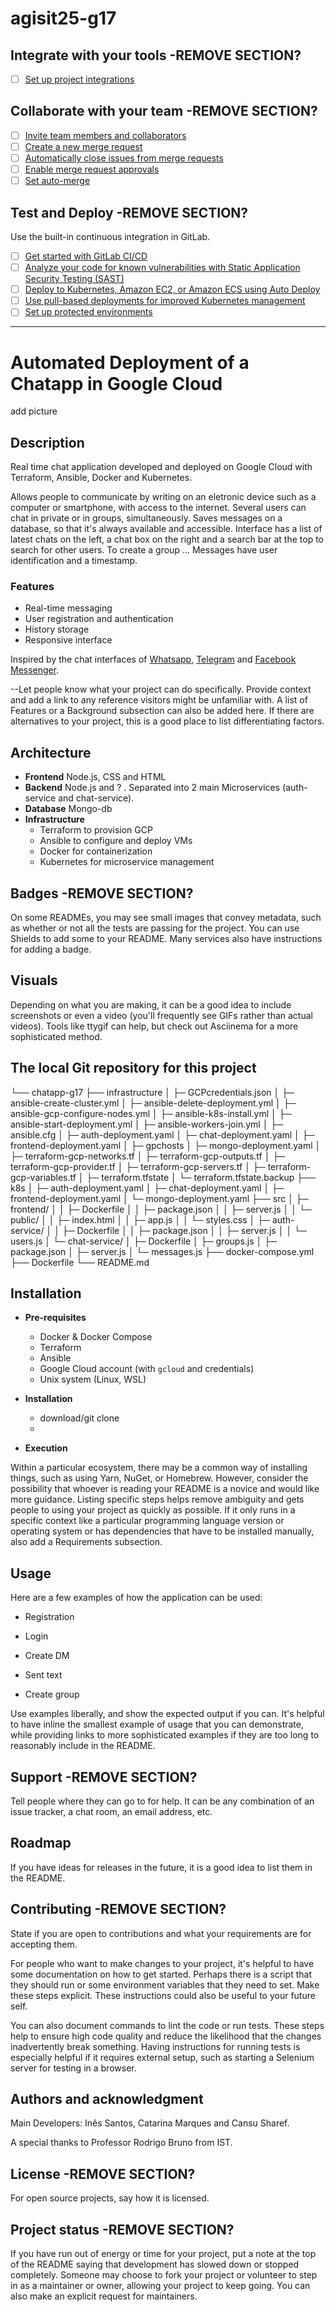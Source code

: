 # agisit25-g17


## Integrate with your tools -REMOVE SECTION?

- [ ] [Set up project integrations](https://gitlab.rnl.tecnico.ulisboa.pt/agisit/agisit25-g17/-/settings/integrations)

## Collaborate with your team -REMOVE SECTION?

- [ ] [Invite team members and collaborators](https://docs.gitlab.com/ee/user/project/members/)
- [ ] [Create a new merge request](https://docs.gitlab.com/ee/user/project/merge_requests/creating_merge_requests.html)
- [ ] [Automatically close issues from merge requests](https://docs.gitlab.com/ee/user/project/issues/managing_issues.html#closing-issues-automatically)
- [ ] [Enable merge request approvals](https://docs.gitlab.com/ee/user/project/merge_requests/approvals/)
- [ ] [Set auto-merge](https://docs.gitlab.com/ee/user/project/merge_requests/merge_when_pipeline_succeeds.html)

## Test and Deploy -REMOVE SECTION?

Use the built-in continuous integration in GitLab.

- [ ] [Get started with GitLab CI/CD](https://docs.gitlab.com/ee/ci/quick_start/index.html)
- [ ] [Analyze your code for known vulnerabilities with Static Application Security Testing (SAST)](https://docs.gitlab.com/ee/user/application_security/sast/)
- [ ] [Deploy to Kubernetes, Amazon EC2, or Amazon ECS using Auto Deploy](https://docs.gitlab.com/ee/topics/autodevops/requirements.html)
- [ ] [Use pull-based deployments for improved Kubernetes management](https://docs.gitlab.com/ee/user/clusters/agent/)
- [ ] [Set up protected environments](https://docs.gitlab.com/ee/ci/environments/protected_environments.html)

***

# Automated Deployment of a Chatapp in Google Cloud
add picture

## Description
Real time chat application developed and deployed on Google Cloud with Terraform, Ansible, Docker and Kubernetes. 

Allows people to communicate by writing on an eletronic device such as a computer or smartphone, with access to the internet. Several users can chat in private or in groups, simultaneously. Saves messages on a database, so that it's always available and accessible. Interface has a list of latest chats on the left, a chat box on the right and a search bar at the top to search for other users. To create a group ... Messages have user identification and a timestamp. 

### Features 
- Real-time messaging
- User registration and authentication 
- History storage
- Responsive interface


Inspired by the chat interfaces of [Whatsapp](https://www.whatsapp.com/), [Telegram](https://telegram.org/) and [Facebook Messenger](https://www.messenger.com/).

--Let people know what your project can do specifically. Provide context and add a link to any reference visitors might be unfamiliar with. A list of Features or a Background subsection can also be added here. If there are alternatives to your project, this is a good place to list differentiating factors.

## Architecture

- **Frontend** Node.js, CSS and HTML
- **Backend** Node.js and ? . Separated into 2 main Microservices (auth-service and chat-service).
- **Database** Mongo-db
- **Infrastructure**
    - Terraform to provision GCP
    - Ansible to configure and deploy VMs
    - Docker for containerization
    - Kubernetes for microservice management

## Badges -REMOVE SECTION?
On some READMEs, you may see small images that convey metadata, such as whether or not all the tests are passing for the project. You can use Shields to add some to your README. Many services also have instructions for adding a badge.

## Visuals
Depending on what you are making, it can be a good idea to include screenshots or even a video (you'll frequently see GIFs rather than actual videos). Tools like ttygif can help, but check out Asciinema for a more sophisticated method.

## The local Git repository for this project

└── chatapp-g17
    ├── infrastructure
    │    ├─ GCPcredentials.json
    │    ├─ ansible-create-cluster.yml
    │    ├─ ansible-delete-deployment.yml
    │    ├─ ansible-gcp-configure-nodes.yml
    │    ├─ ansible-k8s-install.yml
    │    ├─ ansible-start-deployment.yml
    │    ├─ ansible-workers-join.yml
    │    ├─ ansible.cfg
    │    ├─ auth-deployment.yaml
    │    ├─ chat-deployment.yaml
    │    ├─ frontend-deployment.yaml
    │    ├─ gpchosts
    │    ├─ mongo-deployment.yaml
    │    ├─ terraform-gcp-networks.tf
    │    ├─ terraform-gcp-outputs.tf
    │    ├─ terraform-gcp-provider.tf
    │    ├─ terraform-gcp-servers.tf
    │    ├─ terraform-gcp-variables.tf
    │    ├─ terraform.tfstate
    │    └─ terraform.tfstate.backup
    ├── k8s
    │    ├─ auth-deployment.yaml
    │    ├─ chat-deployment.yaml
    │    ├─ frontend-deployment.yaml
    │    └─ mongo-deployment.yaml
    ├── src
    │    ├─ frontend/
    │    │  ├─ Dockerfile
    │    │  ├─ package.json
    │    │  ├─ server.js
    │    │  └─ public/
    │    │     ├─ index.html
    │    │     ├─ app.js
    │    │     └─ styles.css
    │    ├─ auth-service/
    │    │  ├─ Dockerfile
    │    │  ├─ package.json
    │    │  ├─ server.js
    │    │  └─ users.js
    │    └─ chat-service/
    │        ├─ Dockerfile
    │        ├─ groups.js
    │        ├─ package.json
    │        ├─ server.js
    │        └─ messages.js
    ├── docker-compose.yml
    ├── Dockerfile
    └── README.md

## Installation
- **Pre-requisites**
    - Docker & Docker Compose
    - Terraform
    - Ansible
    - Google Cloud account (with `gcloud` and credentials)
    - Unix system (Linux, WSL)

- **Installation**
    - download/git clone
    - 

- **Execution**

Within a particular ecosystem, there may be a common way of installing things, such as using Yarn, NuGet, or Homebrew. However, consider the possibility that whoever is reading your README is a novice and would like more guidance. Listing specific steps helps remove ambiguity and gets people to using your project as quickly as possible. If it only runs in a specific context like a particular programming language version or operating system or has dependencies that have to be installed manually, also add a Requirements subsection.

## Usage

Here are a few examples of how the application can be used:
- Registration

- Login

- Create DM

- Sent text

- Create group

Use examples liberally, and show the expected output if you can. It's helpful to have inline the smallest example of usage that you can demonstrate, while providing links to more sophisticated examples if they are too long to reasonably include in the README.

## Support -REMOVE SECTION?
Tell people where they can go to for help. It can be any combination of an issue tracker, a chat room, an email address, etc.

## Roadmap
If you have ideas for releases in the future, it is a good idea to list them in the README.

## Contributing -REMOVE SECTION?
State if you are open to contributions and what your requirements are for accepting them.

For people who want to make changes to your project, it's helpful to have some documentation on how to get started. Perhaps there is a script that they should run or some environment variables that they need to set. Make these steps explicit. These instructions could also be useful to your future self.

You can also document commands to lint the code or run tests. These steps help to ensure high code quality and reduce the likelihood that the changes inadvertently break something. Having instructions for running tests is especially helpful if it requires external setup, such as starting a Selenium server for testing in a browser.

## Authors and acknowledgment
Main Developers: Inês Santos, Catarina Marques and Cansu Sharef.

A special thanks to Professor Rodrigo Bruno from IST.

## License -REMOVE SECTION?
For open source projects, say how it is licensed.

## Project status -REMOVE SECTION?
If you have run out of energy or time for your project, put a note at the top of the README saying that development has slowed down or stopped completely. Someone may choose to fork your project or volunteer to step in as a maintainer or owner, allowing your project to keep going. You can also make an explicit request for maintainers.
